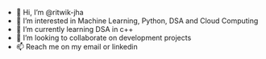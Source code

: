 - 👋 Hi, I’m @ritwik-jha
- 👀 I’m interested in Machine Learning, Python, DSA and Cloud Computing 
- 🌱 I’m currently learning DSA in c++
- 💞️ I’m looking to collaborate on development projects
- 📫 Reach me on my email or linkedin

<!---
ritwik-jha/ritwik-jha is a ✨ special ✨ repository because its `README.md` (this file) appears on your GitHub profile.
You can click the Preview link to take a look at your changes.
--->
